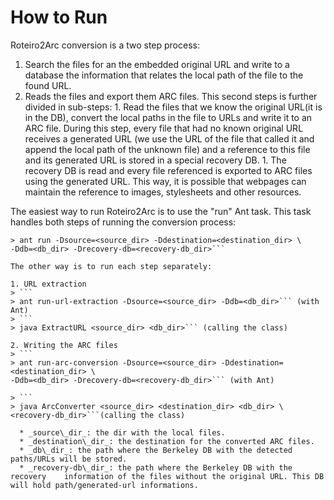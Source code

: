 # How to Run #
Roteiro2Arc conversion is a two step process:
  1. Search the files for an the embedded original URL and write to a database the information that relates the local path of the file to the found URL.
  1. Reads the files and export them ARC files. This second steps is further divided in sub-steps:
    1. Read the files that we know the original URL(it is in the DB), convert the local paths in the file to URLs and write it to an ARC file. During this step, every file that had no known original URL receives a generated URL (we use the URL of the file that called it and append the local path of the unknown file) and a reference to this	file and its generated URL is stored in a special recovery DB.
    1. The recovery DB is read and every file referenced is exported to ARC files using the generated URL. This way, it is possible that webpages can maintain the reference to images, stylesheets and other 	resources.

The easiest way to run Roteiro2Arc is to use the "run" Ant task.
This task handles both steps of running the conversion process:

```
> ant run -Dsource=<source_dir> -Ddestination=<destination_dir> \
-Ddb=<db_dir> -Drecovery-db=<recovery-db_dir>```

The other way is to run each step separately:

1. URL extraction
> ```
> ant run-url-extraction -Dsource=<source_dir> -Ddb=<db_dir>``` (with Ant)
> ```
> java ExtractURL <source_dir> <db_dir>``` (calling the class)

2. Writing the ARC files
> ```
> ant run-arc-conversion -Dsource=<source_dir> -Ddestination=<destination_dir> \
-Ddb=<db_dir> -Drecovery-db=<recovery-db_dir>``` (with Ant)

> ```
> java ArcConverter <source_dir> <destination_dir> <db_dir> \ <recovery-db_dir>```(calling the class)

  * _source\_dir_: the dir with the local files.
  * _destination\_dir_: the destination for the converted ARC files.
  * _db\_dir_: the path where the Berkeley DB with the detected paths/URLs will be stored.
  * _recovery-db\_dir_: the path where the Berkeley DB with the recovery 	information of the files without the original URL. This	DB will hold path/generated-url informations.